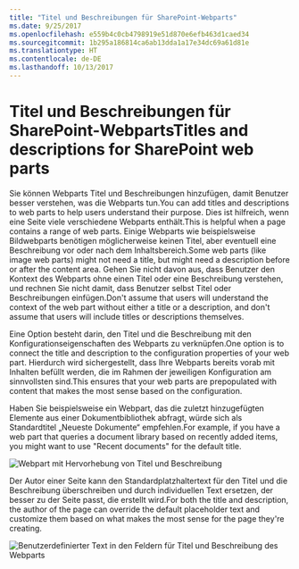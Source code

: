 ```yaml
---
title: "Titel und Beschreibungen für SharePoint-Webparts"
ms.date: 9/25/2017
ms.openlocfilehash: e559b4c0cb4798919e51d870e6efb463d1caed34
ms.sourcegitcommit: 1b295a186814ca6ab13dda1a17e34dc69a61d81e
ms.translationtype: HT
ms.contentlocale: de-DE
ms.lasthandoff: 10/13/2017
---
```

# <a name="titles-and-descriptions-for-sharepoint-web-parts"></a><span data-ttu-id="49c2b-102">Titel und Beschreibungen für SharePoint-Webparts</span><span class="sxs-lookup"><span data-stu-id="49c2b-102">Titles and descriptions for SharePoint web parts</span></span>

<span data-ttu-id="49c2b-103">Sie können Webparts Titel und Beschreibungen hinzufügen, damit Benutzer besser verstehen, was die Webparts tun.</span><span class="sxs-lookup"><span data-stu-id="49c2b-103">You can add titles and descriptions to web parts to help users understand their purpose.</span></span> <span data-ttu-id="49c2b-104">Dies ist hilfreich, wenn eine Seite viele verschiedene Webparts enthält.</span><span class="sxs-lookup"><span data-stu-id="49c2b-104">This is helpful when a page contains a range of web parts.</span></span> <span data-ttu-id="49c2b-105">Einige Webparts wie beispielsweise Bildwebparts benötigen möglicherweise keinen Titel, aber eventuell eine Beschreibung vor oder nach dem Inhaltsbereich.</span><span class="sxs-lookup"><span data-stu-id="49c2b-105">Some web parts (like image web parts) might not need a title, but might need a description before or after the content area.</span></span> <span data-ttu-id="49c2b-106">Gehen Sie nicht davon aus, dass Benutzer den Kontext des Webparts ohne einen Titel oder eine Beschreibung verstehen, und rechnen Sie nicht damit, dass Benutzer selbst Titel oder Beschreibungen einfügen.</span><span class="sxs-lookup"><span data-stu-id="49c2b-106">Don't assume that users will understand the context of the web part without either a title or a description, and don't assume that users will include titles or descriptions themselves.</span></span> 
 
<span data-ttu-id="49c2b-107">Eine Option besteht darin, den Titel und die Beschreibung mit den Konfigurationseigenschaften des Webparts zu verknüpfen.</span><span class="sxs-lookup"><span data-stu-id="49c2b-107">One option is to connect the title and description to the configuration properties of your web part.</span></span> <span data-ttu-id="49c2b-108">Hierdurch wird sichergestellt, dass Ihre Webparts bereits vorab mit Inhalten befüllt werden, die im Rahmen der jeweiligen Konfiguration am sinnvollsten sind.</span><span class="sxs-lookup"><span data-stu-id="49c2b-108">This ensures that your web parts are prepopulated with content that makes the most sense based on the configuration.</span></span> 
 
<span data-ttu-id="49c2b-109">Haben Sie beispielsweise ein Webpart, das die zuletzt hinzugefügten Elemente aus einer Dokumentbibliothek abfragt, würde sich als Standardtitel „Neueste Dokumente“ empfehlen.</span><span class="sxs-lookup"><span data-stu-id="49c2b-109">For example, if you have a web part that queries a document library based on recently added items, you might want to use "Recent documents" for the default title.</span></span>

![Webpart mit Hervorhebung von Titel und Beschreibung](../images/design-web-part-title-01.png)


<span data-ttu-id="49c2b-111">Der Autor einer Seite kann den Standardplatzhaltertext für den Titel und die Beschreibung überschreiben und durch individuellen Text ersetzen, der besser zu der Seite passt, die erstellt wird.</span><span class="sxs-lookup"><span data-stu-id="49c2b-111">For both the title and description, the author of the page can override the default placeholder text and customize them based on what makes the most sense for the page they're creating.</span></span> 

![Benutzerdefinierter Text in den Feldern für Titel und Beschreibung des Webparts](../images/design-web-part-title-02.png)